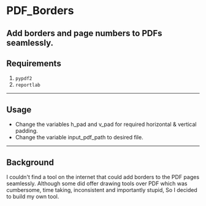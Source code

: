 # PDF_Borders

Add borders and page numbers to PDFs seamlessly.
---
## Requirements
1. `pypdf2`
2. `reportlab`

---
## Usage
- Change the variables h\_pad and v\_pad for required horizontal & vertical padding.
- Change the variable input\_pdf\_path to desired file.
---
## Background

I couldn't find a tool on the internet that could add borders to the PDF pages seamlessly.
Although some did offer drawing tools over PDF which was cumbersome, time taking, inconsistent and importantly stupid, 
So I decided to build my own tool.

